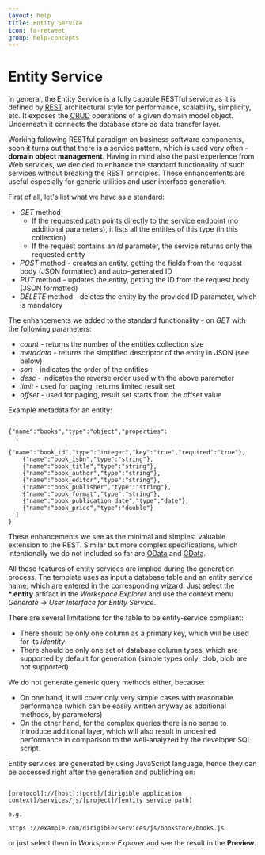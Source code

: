 ```yaml
---
layout: help
title: Entity Service
icon: fa-retweet
group: help-concepts
---
```


Entity Service
===

In general, the Entity Service is a fully capable RESTful service as it is defined by [REST](http://en.wikipedia.org/wiki/Representational_state_transfer) architectural style for performance, scalability, simplicity, etc. It exposes the [CRUD](http://en.wikipedia.org/wiki/Create,_read,_update_and_delete) operations of a given domain model object. Underneath it connects the database store as data transfer layer.

Working following RESTful paradigm on business software components, soon it turns out that there is a service pattern, which is used very often - **domain object management**. Having in mind also the past experience from Web services, we decided to enhance the standard functionality of such services without breaking the REST principles. These enhancements are useful especially for generic utilities and user interface generation.

First of all, let's list what we have as a standard:

*	*GET* method
	*	If the requested path points directly to the service endpoint (no additional parameters), it lists all the entities of this type (in this collection)
	*	If the request contains an *id* parameter, the service returns only the requested entity
*	*POST* method - creates an entity, getting the fields from the request body (JSON formatted) and auto-generated ID
*	*PUT* method - updates the entity, getting the ID from the request body (JSON formatted)
*	*DELETE* method - deletes the entity by the provided ID parameter, which is mandatory

The enhancements we added to the standard functionality - on *GET* with the following parameters:
*	*count* - returns the number of the entities collection size
*	*metadata* - returns the simplified descriptor of the entity in JSON (see below)
*	*sort* - indicates the order of the entities
*	*desc* - indicates the reverse order used with the above parameter
*	*limit* - used for paging, returns limited result set
*	*offset* - used for paging, result set starts from the offset value

Example metadata for an entity:

<pre><code>
{"name":"books","type":"object","properties":
  [
    {"name":"book_id","type":"integer","key":"true","required":"true"},
    {"name":"book_isbn","type":"string"},
    {"name":"book_title","type":"string"},
    {"name":"book_author","type":"string"},
    {"name":"book_editor","type":"string"},
    {"name":"book_publisher","type":"string"},
    {"name":"book_format","type":"string"},
    {"name":"book_publication_date","type":"date"},
    {"name":"book_price","type":"double"}
  ]
}
</code></pre>

These enhancements we see as the minimal and simplest valuable extension to the REST. Similar but more complex specifications, which intentionally we do not included so far are [OData](http://en.wikipedia.org/wiki/Open_Data_Protocol) and [GData](http://en.wikipedia.org/wiki/GData).

All these features of entity services are implied during the generation process. The template uses as input a database table and an entity service name, which are entered in the corresponding [wizard](../samples/entity_service.html).
Just select the **\*.entity** artifact in the *Workspace Explorer* and use the context menu *Generate* -> *User Interface for Entity Service*.

There are several limitations for the table to be entity-service compliant:

*	There should be only one column as a primary key, which will be used for its *identity*.
*	There should be only one set of database column types, which are supported by default for generation (simple types only; clob, blob are not supported).

We do not generate generic query methods either, because:
* On one hand, it will cover only very simple cases with reasonable performance (which can be easily written anyway as additional methods, by parameters)
* On the other hand, for the complex queries there is no sense to introduce additional layer, which will also result in undesired performance in comparison to the well-analyzed by the developer SQL script.

Entity services are generated by using JavaScript language, hence they can be accessed right after the generation and publishing on:

<pre><code>
[protocol]://[host]:[port]/[dirigible application context]/services/js/[project]/[entity service path]

e.g.

https ://example.com/dirigible/services/js/bookstore/books.js
</code></pre>

or just select them in *Workspace Explorer* and see the result in the **Preview**.

